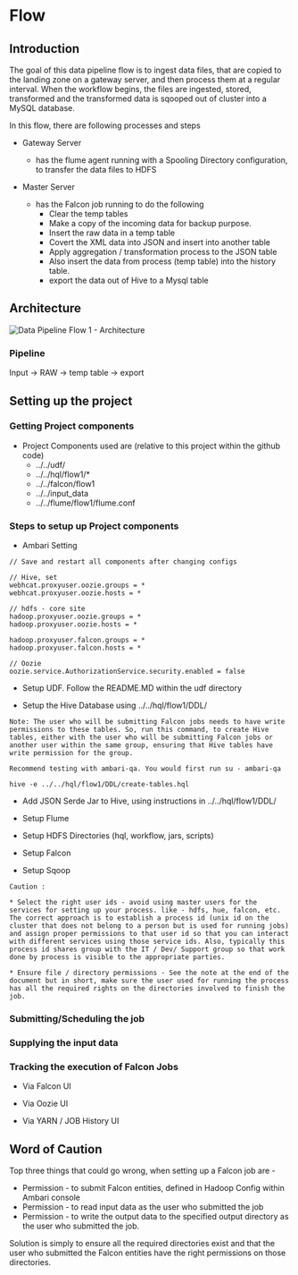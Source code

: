 # Flow

## Introduction

The goal of this data pipeline flow is to ingest data files, that are copied to the landing zone on a gateway server, and then process them at a regular interval. When the workflow begins, the files are ingested, stored, transformed and the transformed data is sqooped out of cluster into a MySQL database. 

In this flow, there are following processes and steps 

* Gateway Server
	* has the flume agent running with a Spooling Directory configuration, to transfer the data files to HDFS
	
* Master Server 
	* has the Falcon job running to do the following	
		* Clear the temp tables
		* Make a copy of the incoming data for backup purpose. 
		* Insert the raw data in a temp table
		* Covert the XML data into JSON and insert into another table 
		* Apply aggregation / transformation process to the JSON table 
		* Also insert the data from process (temp table) into the history table.
		* export the data out of Hive to a Mysql table
		
## Architecture

![Data Pipeline Flow 1 - Architecture](https://raw.githubusercontent.com/sainib/hadoop-demos/master/data-pipeline/flows/flow-1/architecture.png)
		
### Pipeline 

Input -> RAW -> temp table -> export 				

## Setting up the project		

### Getting Project components

* Project Components used are (relative to this project within the github code) 
	* ../../udf/
	* ../../hql/flow1/*
	* ../../falcon/flow1
	* ../../input_data
	* ../../flume/flow1/flume.conf
	

### Steps to setup up Project components

* Ambari Setting
```
// Save and restart all components after changing configs

// Hive, set
webhcat.proxyuser.oozie.groups = *
webhcat.proxyuser.oozie.hosts = *

// hdfs - core site
hadoop.proxyuser.oozie.groups = *
hadoop.proxyuser.oozie.hosts = *

hadoop.proxyuser.falcon.groups = *
hadoop.proxyuser.falcon.hosts = *

// Oozie
oozie.service.AuthorizationService.security.enabled = false

```

* Setup UDF. Follow the README.MD within the udf directory

* Setup the Hive Database using ../../hql/flow1/DDL/
```
Note: The user who will be submitting Falcon jobs needs to have write permissions to these tables. So, run this command, to create Hive tables, either with the user who will be submitting Falcon jobs or another user within the same group, ensuring that Hive tables have write permission for the group.

Recommend testing with ambari-qa. You would first run su - ambari-qa

hive -e ../../hql/flow1/DDL/create-tables.hql
```

* Add JSON Serde Jar to Hive, using instructions in  ../../hql/flow1/DDL/

* Setup Flume

* Setup HDFS Directories (hql, workflow, jars, scripts)

* Setup Falcon

* Setup Sqoop

```
Caution : 

* Select the right user ids - avoid using master users for the services for setting up your process. like - hdfs, hue, falcon, etc. The correct approach is to establish a process id (unix id on the cluster that does not belong to a person but is used for running jobs) and assign proper permissions to that user id so that you can interact with different services using those service ids. Also, typically this process id shares group with the IT / Dev/ Support group so that work done by process is visible to the appropriate parties. 

* Ensure file / directory permissions - See the note at the end of the document but in short, make sure the user used for running the process has all the required rights on the directories involved to finish the job. 

```

### Submitting/Scheduling the job



### Supplying the input data 



### Tracking the execution of Falcon Jobs

* Via Falcon UI 

* Via Oozie UI 

* Via YARN / JOB History UI


## Word of Caution 

Top three things that could go wrong, when setting up a Falcon job are - 

* Permission - to submit Falcon entities, defined in Hadoop Config within Ambari console
* Permission - to read input data as the user who submitted the job
* Permission - to write the output data to the specified output directory as the user who submitted the job. 

Solution is simply to ensure all the required directories exist and that the user who submitted the Falcon entities have the right permissions on those directories. 